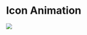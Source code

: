 <h1>Icon Animation</h1>

<img align-items="center" src="https://media2.giphy.com/media/gJuwEFVYfprUtxTgwO/giphy.gif">